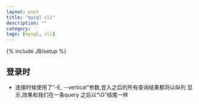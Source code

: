 ```yaml
---
layout: post
title: "mysql cli"
description: ""
category: 
tags: [mysql, cli]
---
```

{% include JB/setup %}

登录时
---
*	连接时候使用了“-E, --vertical”参数,登入之后的所有查询结果都将以纵列 显示,效果和我们在一条query 之后以“\G”结尾一样